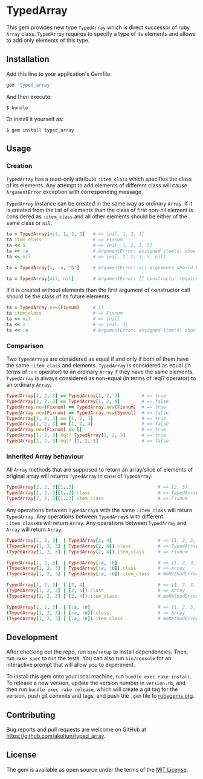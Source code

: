 # TypedArray

This gem provides new type `TypedArray` which is direct successor of ruby `Array` class. 
`TypedArray` requires to specify a type of its elements and allows to add only elements of this type.  

## Installation

Add this line to your application's Gemfile:

```ruby
gem 'typed_array'
```

And then execute:

    $ bundle

Or install it yourself as:

    $ gem install typed_array

## Usage

### Creation

`TypedArray` has a read-only attribute `:item_class` which specifies the class of its elements.
Any attempt to add elements of different class will cause `ArgumentError` exception with corresponding message.
 
`TypedArray` instance can be created in the same way as ordinary `Array`. 
If it is created from the list of elements than the class of first non-nil element
is considered as `:item_class` and all other elements should be either of the same class or `nil`.

```ruby
ta = TypedArray[nil, 1, 2, 3]   # => [nil, 1, 2, 3]
ta.item_class                   # => Fixnum
ta << 5                         # => [nil, 1, 2, 3, 5]
ta << :a                        # ArgumentError: assigned item(s) should be of the type Fixnum
ta << nil                       # => [nil, 1, 2, 3, 5, nil]

ta = TypedArray[1, :a, 'b']     # ArgumentError: all arguments should be of the same type

ta = TypedArray[nil, nil]       # ArgumentError: [] constructor requires at least one non-nil element
```

If it is created without elements than the first argument of constructor call should be the class of its future elements. 

```ruby
ta = TypedArray.new(Fixnum)     # []
ta.item_class                   # => Fixnum
ta << nil                       # => [nil]
ta << 1                         # => [nil, 1] 
ta << :a                        # ArgumentError: assigned item(s) should be of the type Fixnum
```

### Comparison

Two `TypedArray`s are considered as equal if and only if both of them have the same `:item_class` and elements.
`TypedArray` is considered as equal (in terms of :== operator) to an ordinary `Array` if they have the same elements.
`TypedArray` is always considered as non-equal (in terms of :eql? operator) to an ordinary `Array`.

```ruby
TypedArray[1, 2, 3] == TypedArray[1, 2, 3]        # => true
TypedArray[1, 2, 3] == TypedArray[1, 2, 4]        # => false
TypedArray.new(Fixnum) == TypedArray.new(Fixnum)  # => true 
TypedArray.new(Fixnum) == TypedArray.new(Symbol)  # => false
TypedArray[1, 2, 3] == [1, 2, 3]                  # => true
TypedArray[1, 2, 3] == [1, 2, 4]                  # => false
TypedArray.new(Fixnum) == []                      # => true 
TypedArray[1, 2, 3].eql? TypedArray[1, 2, 3]      # => true
TypedArray[1, 2, 3].eql? [1, 2, 3]                # => false
```

### Inherited Array behaviour

All `Array` methods that are supposed to return an array/slice of elements of original array will returns `TypedArray` in case of `TypedArray`.
```ruby
TypedArray[1, 2, 3][1..2]                               # => [2, 3]
TypedArray[1, 2, 3][1..2].class                         # => TypedArray
TypedArray[1, 2, 3][1..2].item_class                    # => Fixnum
```

Any operations between `TypedArray`s with the same `:item_class` will return `TypedArray`. 
Any operations between `TypedArray`s with different `:item_class`es will return `Array`. 
Any operations between `TypedArray` and `Array` will return `Array`. 

```ruby
TypedArray[1, 2, 3]  | TypedArray[2, 4]                 # => [1, 2, 3, 4]
(TypedArray[1, 2, 3] | TypedArray[2, 4]).class          # => TypedArray
(TypedArray[1, 2, 3] | TypedArray[2, 4]).item_class     # => Fixnum

TypedArray[1, 2, 3]  | TypedArray[:a, :b]               # => [1, 2, 3, :a, :b]
(TypedArray[1, 2, 3] | TypedArray[:a, :b]).class        # => Array
(TypedArray[1, 2, 3] | TypedArray[:a, :b]).item_class   # NoMethodError: undefined method `item_class' for [1, 2, 3, :a, :b]:Array

TypedArray[1, 2, 3]  | [2, 4]                           # => [1, 2, 3, 4]
(TypedArray[1, 2, 3] | [2, 4]).class                    # => Array
(TypedArray[1, 2, 3] | [2, 4]).item_class               # NoMethodError: undefined method `item_class' for [1, 2, 3, :a, :b]:Array

TypedArray[1, 2, 3]  | [:a, :b]                         # => [1, 2, 3, :a, :b]
(TypedArray[1, 2, 3] | [:a, :b]).class                  # => Array
(TypedArray[1, 2, 3] | [:a, :b]).item_class             # NoMethodError: undefined method `item_class' for [1, 2, 3, :a, :b]:Array
```

## Development

After checking out the repo, run `bin/setup` to install dependencies. Then, run `rake spec` to run the tests. You can also run `bin/console` for an interactive prompt that will allow you to experiment.

To install this gem onto your local machine, run `bundle exec rake install`. To release a new version, update the version number in `version.rb`, and then run `bundle exec rake release`, which will create a git tag for the version, push git commits and tags, and push the `.gem` file to [rubygems.org](https://rubygems.org).

## Contributing

Bug reports and pull requests are welcome on GitHub at https://github.com/akoltun/typed_array.

## License

The gem is available as open source under the terms of the [MIT License](https://opensource.org/licenses/MIT).
